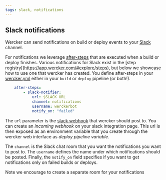 ```yaml
---
tags: slack, notifications
---
```


## Slack notifications

Wercker can send notifications on build or deploy events to your [Slack](http://slack.com) channel.

For notifications we leverage [after-steps](/docs/steps/after-steps.html) that are executed when a build
or deploy finishes.
Various notifications for Slack exist in the [step registry[(https://app.wercker.com/#explore/steps), but below we showcase how to use one that wercker has created.
You define after-steps in your [wercker.yml](/docs/wercker-yml/creating-a-yml.html) either in your `build` or `deploy` pipeline (or both!).

``` yaml
    after-steps:
        - slack-notifier:
            url: $SLACK_URL
            channel: notifications
            username: werckerbot
            notify_on: "failed"
```

The `url` parameter is the [slack webhook](https://api.slack.com/incoming-webhooks) that wercker should post to.
You can create an *incoming webhook* on your slack integration page.
This url is then exposed as an environment variable that you create through the
wercker web interface as *deploy pipeline variable*.

The `channel` is the Slack chat room that you want the notifications you want to post to.
The `username` defines the name under which notifications should be posted.
Finally, the `notify_on` field specifies if you want to get notifications only on failed
builds or deploys.

Note we encourage to create a separate room for your notifications

